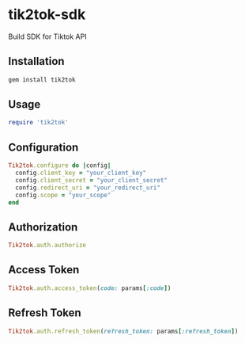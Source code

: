 # tik2tok-sdk
Build SDK for Tiktok API

## Installation

```bash
gem install tik2tok
```

## Usage

```ruby
require 'tik2tok'
```

## Configuration

```ruby
Tik2tok.configure do |config|
  config.client_key = "your_client_key"
  config.client_secret = "your_client_secret"
  config.redirect_uri = "your_redirect_uri"
  config.scope = "your_scope"
end
```

## Authorization

```ruby
Tik2tok.auth.authorize
```

## Access Token

```ruby
Tik2tok.auth.access_token(code: params[:code])
```

## Refresh Token

```ruby
Tik2tok.auth.refresh_token(refresh_token: params[:refresh_token])
```